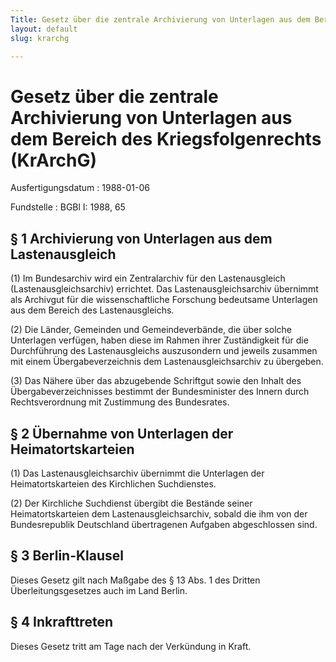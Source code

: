 ```yaml
---
Title: Gesetz über die zentrale Archivierung von Unterlagen aus dem Bereich des Kriegsfolgenrechts
layout: default
slug: krarchg

---
```


# Gesetz über die zentrale Archivierung von Unterlagen aus dem Bereich des Kriegsfolgenrechts (KrArchG)

Ausfertigungsdatum
:   1988-01-06

Fundstelle
:   BGBl I: 1988, 65



## § 1 Archivierung von Unterlagen aus dem Lastenausgleich

(1) Im Bundesarchiv wird ein Zentralarchiv für den Lastenausgleich
(Lastenausgleichsarchiv) errichtet. Das Lastenausgleichsarchiv
übernimmt als Archivgut für die wissenschaftliche Forschung bedeutsame
Unterlagen aus dem Bereich des Lastenausgleichs.

(2) Die Länder, Gemeinden und Gemeindeverbände, die über solche
Unterlagen verfügen, haben diese im Rahmen ihrer Zuständigkeit für die
Durchführung des Lastenausgleichs auszusondern und jeweils zusammen
mit einem Übergabeverzeichnis dem Lastenausgleichsarchiv zu übergeben.

(3) Das Nähere über das abzugebende Schriftgut sowie den Inhalt des
Übergabeverzeichnisses bestimmt der Bundesminister des Innern durch
Rechtsverordnung mit Zustimmung des Bundesrates.


## § 2 Übernahme von Unterlagen der Heimatortskarteien

(1) Das Lastenausgleichsarchiv übernimmt die Unterlagen der
Heimatortskarteien des Kirchlichen Suchdienstes.

(2) Der Kirchliche Suchdienst übergibt die Bestände seiner
Heimatortskarteien dem Lastenausgleichsarchiv, sobald die ihm von der
Bundesrepublik Deutschland übertragenen Aufgaben abgeschlossen sind.


## § 3 Berlin-Klausel

Dieses Gesetz gilt nach Maßgabe des § 13 Abs. 1 des Dritten
Überleitungsgesetzes auch im Land Berlin.


## § 4 Inkrafttreten

Dieses Gesetz tritt am Tage nach der Verkündung in Kraft.

